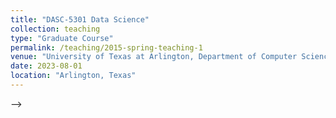 ```yaml
---
title: "DASC-5301 Data Science"
collection: teaching
type: "Graduate Course"
permalink: /teaching/2015-spring-teaching-1
venue: "University of Texas at Arlington, Department of Computer Science and Engineering"
date: 2023-08-01
location: "Arlington, Texas"
---
```


<!-- <!-- This is a description of a teaching experience. You can use markdown like any other post. -->

<!-- Heading 1
======

Heading 2
======

Heading 3
====== --> -->
